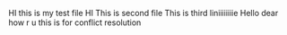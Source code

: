 HI this is my test file
HI This is second file
This is third liniiiiiiiie
Hello dear how r u this is for conflict resolution
